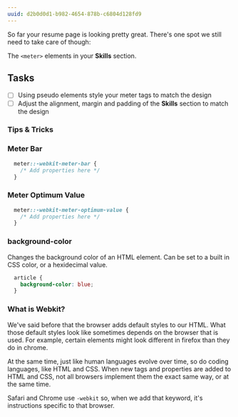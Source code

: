 ```yaml
---
uuid: d2b0d0d1-b982-4654-878b-c6804d128fd9
---
```


So far your resume page is looking pretty great. There's one spot we still need to take care of though:

The `<meter>` elements in your **Skills** section.

## Tasks
- [ ] Using pseudo elements style your meter tags to match the design
- [ ] Adjust the alignment, margin and padding of the **Skills** section to match the design

### Tips & Tricks

### Meter Bar

```css
  meter::-webkit-meter-bar {
    /* Add properties here */
  }
```

### Meter Optimum Value

```css
  meter::-webkit-meter-optimum-value {
    /* Add properties here */
  }
```

### background-color
Changes the background color of an HTML element. Can be set to a built in CSS color,
or a hexidecimal value.

```css
  article {
    background-color: blue;
  }
```

### What is Webkit?
We've said before that the browser adds default styles to our HTML. What those default styles look like sometimes depends on the browser that is used. For example, certain elements might look different in firefox than they do in chrome.

At the same time, just like human languages evolve over time, so do coding languages, like HTML and CSS. When new tags and properties are added to HTML and CSS, not all browsers implement them the exact same way, or at the same time.

Safari and Chrome use `-webkit` so, when we add that keyword, it's instructions specific to that browser.

<!-- I can't figure out how to word this simply. Will come back and edit before thursday -->
